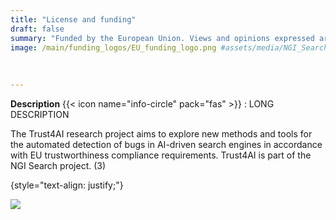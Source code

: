 ```yaml
---
title: "License and funding"
draft: false
summary: "Funded by the European Union. Views and opinions expressed are however those of the author(s) only and do not necessarily reflect those of the European Union or European Commission. Neither the European Union nor the granting authority can be held responsible for them. Funded within the framework of the NGI Search project under grant agreement No 101069364.(2)"
image: /main/funding_logos/EU_funding_logo.png #assets/media/NGI_Search-rgb_Plan-de-travail-1-2048x410.png
  
  
  
---
```


**Description** {{< icon name="info-circle" pack="fas" >}} : LONG DESCRIPTION
    
The Trust4AI research project aims to explore new methods and tools for the automated detection of bugs in AI-driven search engines in accordance with EU trustworthiness compliance requirements. Trust4AI is part of the NGI Search project. (3)

{style="text-align: justify;"}

![](/../main/funding_logos/EU_funding_logo.png)
